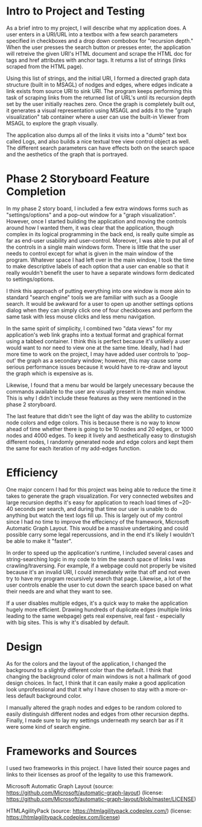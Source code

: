 #  Intro to Project and Testing

As a brief intro to my project, I will describe what my application does. A user enters in a URI/URL into a textbox with a few search parameters specified in checkboxes
and a drop down combobox for "recursion depth." When the user presses the search button or presses enter, the application will retreive the given URI's HTML document
and scrape the HTML doc for <a> tags and href attributes with anchor tags. It returns a list of strings (links scraped from the HTML page).

Using this list of strings, and the initial URI, I formed a directed graph data structure (built in to MSAGL) of nodges and edges, where edges indicate a link exists from
source URI to sink URI. The program keeps performing this task of scraping links from the returned list of URL's until its recursion depth set by the user initially reaches zero.
Once the graph is completely built out, it generates a visual representation using MSAGL and adds it to the "graph visualization" tab container where a user can use the 
built-in Viewer from MSAGL to explore the graph visually.

The application also dumps all of the links it visits into a "dumb" text box called Logs, and also builds a nice textual tree view control object as well. The different
search parameters can have effects both on the search space and the aesthetics of the graph that is portrayed. 

# Phase 2 Storyboard Feature Completion

In my phase 2 story board, I included a few extra windows forms such as "settings/options" and a pop-out window for a "graph visualization".
However, once I started building the application and moving the controls around how I wanted them, it was clear that the application, though complex in its
logical programming in the back end, is really quite simple as far as end-user usability and user-control. Moreover, I was able to put all of the controls
in a single main windows form. There is little that the user needs to control except for what is given in the main window of the program.
Whatever space I had left over in the main window, I took the time to make descriptive labels of each option that a user can enable so that it really 
wouldn't benefit the user to have a separate windows form dedicated to settings/options.

I think this approach of putting everything into one window is more akin to standard "search engine" tools we are familiar with such as a Google search.
It would be awkward for a user to open up another settings options dialog when they can simply click one of four checkboxes and perform the same
task with less mouse clicks and less menu navigation.

In the same spirit of simplicity, I combined two "data views" for my application's web link graphs into a textual format and graphical format using a tabbed container.
I think this is perfect because it's unlikely a user would want to nor need to view one at the same time. Ideally, had I had more time to work on the project, I may have
added user controls to 'pop-out' the graph as a secondary window; however, this may cause some serious performance issues because it would have to re-draw and layout the
graph which is expensive as is.

Likewise, I found that a menu bar would be largely unecessary because the commands available to the user are visually present in the main window. This is why I didn't
include these features as they were mentioned in the phase 2 storyboard.

The last feature that didn't see the light of day was the ability to customize node colors and edge colors. This is because there is no way to know ahead of time
whether there is going to be 10 nodes and 20 edges, or 1000 nodes and 4000 edges. To keep it lively and aesthetically easy to dinstugish different nodes, I randomly
generated node and edge colors and kept them the same for each iteration of my add-edges function.

# Efficiency

One major concern I had for this project was being able to reduce the time it takes to generate the graph visualization. For very connected websites and large recursion depths
it's easy for application to reach load times of ~20-40 seconds per search, and during that time our user is unable to do anything but watch the text logs fill up.
This is largely out of my control since I had no time to improve the effeciency of the framework, Microsoft Automatic Graph Layout.
This would be a massive undertaking and could possible carry some legal repercussions, and in the end it's likely I wouldn't be able to make it "faster".

In order to speed up the application's runtime, I included several cases and string-searching logic in my code to trim the search space of links I was crawling/traversing.
For example, if a webpage could not properly be visited because it's an invalid URI, I could immediately write that off and not even try to have my program recursively
search that page. Likewise, a lot of the user controls enable the user to cut down the search space based on what their needs are and what they want to see.

If a user disables multiple edges, it's a quick way to make the application hugely more efficient. Drawing hundreds of duplicate edges (multiple links leading to the same webpage)
gets real expensive, real fast - especially with big sites. This is why it's disabled by default.

# Design

As for the colors and the layout of the application, I changed the background to a slightly different color than the default. I think that
changing the background color of main windows is not a hallmark of good design choices. In fact, I think that it can easily make a good
application look unprofessional and that it why I have chosen to stay with a more-or-less default background color.

I manually altered the graph nodes and edges to be random colored to easily distinguish different nodes and edges from other recursion depths.
Finally, I made sure to lay my settings underneath my search bar as if it were some kind of search engine.

# Frameworks and Sources

I used two frameworks in this project. I have listed their source pages and links to their licenses as proof
of the legality to use this framework.

Microsoft Automatic Graph Layout (source: https://github.com/Microsoft/automatic-graph-layout) (license: https://github.com/Microsoft/automatic-graph-layout/blob/master/LICENSE)

HTMLAgilityPack (source: https://htmlagilitypack.codeplex.com/) (license: https://htmlagilitypack.codeplex.com/license)
